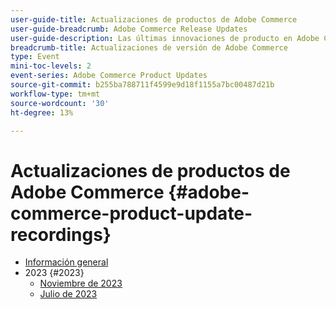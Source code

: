 ```yaml
---
user-guide-title: Actualizaciones de productos de Adobe Commerce
user-guide-breadcrumb: Adobe Commerce Release Updates
user-guide-description: Las últimas innovaciones de producto en Adobe Commerce, presentadas por el equipo de producto de Adobe Commerce.
breadcrumb-title: Actualizaciones de versión de Adobe Commerce
type: Event
mini-toc-levels: 2
event-series: Adobe Commerce Product Updates
source-git-commit: b255ba788711f4599e9d18f1155a7bc00487d21b
workflow-type: tm+mt
source-wordcount: '30'
ht-degree: 13%

---
```



# Actualizaciones de productos de Adobe Commerce {#adobe-commerce-product-update-recordings}

+ [Información general](overview.md)
+ 2023 {#2023}
   + [Noviembre de 2023](2023/nov2023.md)
   + [Julio de 2023](2023/july2023.md)
